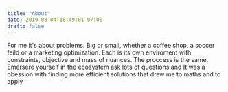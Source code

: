 ```yaml
---
title: "About"
date: 2019-08-04T18:49:01-07:00
draft: false
---
```


For me it's about problems. Big or small, whether a coffee shop, a soccer feild or a marketing optimization. Each is its own enviroment with constraints, objective and mass of nuances. The proccess is the same. Emersere yourself in the ecosystem ask lots of questions and It was a obession with finding more efficient solutions that drew me to maths and to apply
